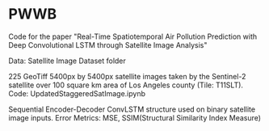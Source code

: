 # PWWB
Code for the paper "Real-Time Spatiotemporal Air Pollution Prediction with Deep Convolutional LSTM through Satellite Image Analysis"

Data: Satellite Image Dataset folder

225 GeoTiff 5400px by 5400px satellite images taken by the Sentinel-2 satellite over 100 square km area of Los Angeles county (Tile: T11SLT).
Code: UpdatedStaggeredSatImage.ipynb

Sequential Encoder-Decoder ConvLSTM structure used on binary satellite image inputs. Error Metrics: MSE, SSIM(Structural Similarity Index Measure)
